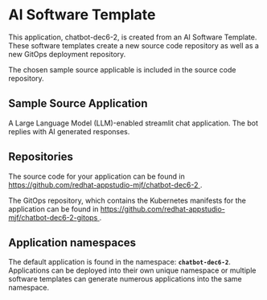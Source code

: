 # AI Software Template

This application, chatbot-dec6-2, is created from an AI Software Template. These software templates create a new source code repository as well as a new GitOps deployment repository.

The chosen sample source applicable is included in the source code repository.

## Sample Source Application

A Large Language Model (LLM)-enabled streamlit chat application. The bot replies with AI generated responses.

## Repositories

The source code for your application can be found in [https://github.com/redhat-appstudio-mjf/chatbot-dec6-2 ](https://github.com/redhat-appstudio-mjf/chatbot-dec6-2 ).
 
The GitOps repository, which contains the Kubernetes manifests for the application can be found in 
[https://github.com/redhat-appstudio-mjf/chatbot-dec6-2-gitops ](https://github.com/redhat-appstudio-mjf/chatbot-dec6-2-gitops ). 

## Application namespaces 

The default application is found in the namespace: **`chatbot-dec6-2`**. Applications can be deployed into their own unique namespace or multiple software templates can generate numerous applications into the same namespace.